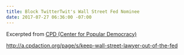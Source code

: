 ```yaml
---
title: Block TwitterTwit's Wall Street Fed Nominee
date: 2017-07-27 06:36:00 -07:00
---
```


Excerpted from [CPD (Center for Popular Democracy)](https://populardemocracy.org/) 

http://a.cpdaction.org/page/s/keep-wall-street-lawyer-out-of-the-fed